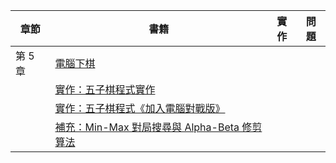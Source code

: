 | 章節 | 書籍                     | 實作       | 問題                           |
|----|------------------------------|------------|------------------------------------|
| 第 5 章 |  [電腦下棋](chess.md)      |        |                            |
|  | [實作：五子棋程式實作](chess_gomoku.md)       |     |                            |
|  | [實作：五子棋程式《加入電腦對戰版》](chess_gomoku_c2c.md)       |     |                            |
|  | [補充：Min-Max 對局搜尋與 Alpha-Beta 修剪算法](chess_minmax.md)       |     |                            |
